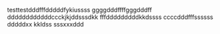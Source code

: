 testtestdddfffdddddfykiussss
ggggdddffffgggdddff
ddddddddddddccckjkjddsssdkk
fffdddddddddkkdssss
ccccdddfffssssss
dddddxx
kkldss
sssxxxddd
